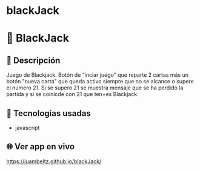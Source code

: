 # blackJack

# :name_badge: BlackJack

## :newspaper: Descripción 
Juego de Blackjack.
Botón de "inciar juego" que reparte 2 cartas más un botón "nueva carta" que queda activo siempre que no se alcance o supere el número 21.
Si se supero 21 se muestra mensaje que se ha perdido la partida y si se coinicde con 21 que ten+es Blackjack.

## 🧠 Tecnologias usadas
- javascript

## 🌐 Ver app en vivo
https://juambeltz.github.io/blackJack/
